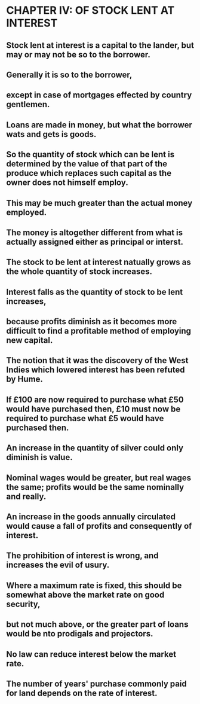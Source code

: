 # CHAPTER IV: OF STOCK LENT AT INTEREST

## Stock lent at interest is a capital to the lander, but may or may not be so to the borrower.
## Generally it is so to the borrower,
## except in case of mortgages effected by country gentlemen.
## Loans are made in money, but what the borrower wats and gets is goods.
## So the quantity of stock which can be lent is determined by the value of that part of the produce which replaces such capital as the owner does not himself employ.
## This may be much greater than the actual money employed.
## The money is altogether different from what is actually assigned either as principal or interst.
## The stock to be lent at interest natually grows as the whole quantity of stock increases.
## Interest falls as the quantity of stock to be lent increases,
## because profits diminish as it becomes more difficult to find a profitable method of employing new capital.
## The notion that it was the discovery of the West Indies which lowered interest has been refuted by Hume.
## If £100 are now required to purchase what £50 would have purchased then, £10 must now be required to purchase what £5 would have purchased then.
## An increase in the quantity of silver could only diminish is value.
## Nominal wages would be greater, but real wages the same; profits would be the same nominally and really.
## An increase in the goods annually circulated would cause a fall of profits and consequently of interest.
## The prohibition of interest is wrong, and increases the evil of usury.
## Where a maximum rate is fixed, this should be somewhat above the market rate on good security,
## but not much above, or the greater part of loans would be nto prodigals and projectors.
## No law can reduce interest below the market rate.
## The number of years' purchase commonly paid for land depends on the rate of interest.

